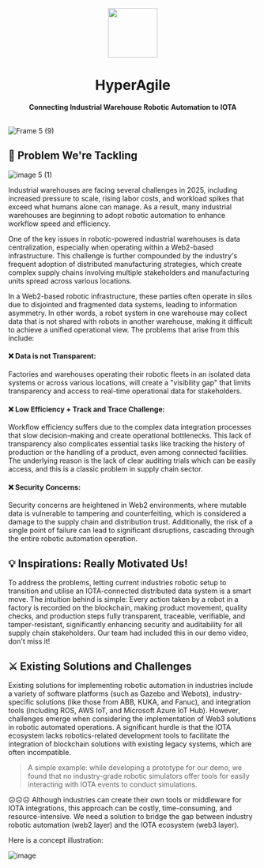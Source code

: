 <div align="center">
    <img src="https://github.com/user-attachments/assets/dc212036-ba6b-40cd-b357-9e94231ae90b" width=100>
    <h1>HyperAgile</h1>
    <strong>Connecting Industrial Warehouse Robotic Automation to IOTA</strong>  
</div>

<br>

![Frame 5 (9)](https://github.com/user-attachments/assets/c35e05e5-098a-4e98-b97e-3446552d95fc)


## 👊 Problem We're Tackling

![image 5 (1)](https://github.com/user-attachments/assets/eafd5fc9-38c3-493a-8c32-934631d3f8d6)

Industrial warehouses are facing several challenges in 2025, including increased pressure to scale, rising labor costs, and workload spikes that exceed what humans alone can manage. As a result, many industrial warehouses are beginning to adopt robotic automation to enhance workflow speed and efficiency.

One of the key issues in robotic-powered industrial warehouses is data centralization, especially when operating within a Web2-based infrastructure. This challenge is further compounded by the industry's frequent adoption of distributed manufacturing strategies, which create complex supply chains involving multiple stakeholders and manufacturing units spread across various locations.

In a Web2-based robotic infrastructure, these parties often operate in silos due to disjointed and fragmented data systems, leading to information asymmetry. In other words, a robot system in one warehouse may collect data that is not shared with robots in another warehouse, making it difficult to achieve a unified operational view. The problems that arise from this include:

#### ❌ Data is not Transparent: 

Factories and warehouses operating their robotic fleets in an isolated data systems or across various locations, will create a "visibility gap" that limits transparency and access to real-time operational data for stakeholders.
   
#### ❌ Low Efficiency + Track and Trace Challenge: 

Workflow efficiency suffers due to the complex data integration processes that slow decision-making and create operational bottlenecks. This lack of transparency also complicates essential tasks like tracking the history of production or the handling of a product, even among connected facilities. The underlying reason is the lack of clear auditing trials which can be easily access, and this is a classic problem in supply chain sector.
   
#### ❌ Security Concerns: 

Security concerns are heightened in Web2 environments, where mutable data is vulnerable to tampering and counterfeiting, which is considered a damage to the supply chain and distribution trust. Additionally, the risk of a single point of failure can lead to significant disruptions, cascading through the entire robotic automation operation.

## 💡 Inspirations: Really Motivated Us!

To address the problems, letting current industries robotic setup to transition and utilise an IOTA-connected distributed data system is a smart move. The intuition behind is simple: Every action taken by a robot in a factory is recorded on the blockchain, making product movement, quality checks, and production steps fully transparent, traceable, verifiable, and tamper-resistant, significantly enhancing security and auditability for all supply chain stakeholders. Our team had included this in our demo video, don't miss it!

## ⚔️ Existing Solutions and Challenges

Existing solutions for implementing robotic automation in industries include a variety of software platforms (such as Gazebo and Webots), industry-specific solutions (like those from ABB, KUKA, and Fanuc), and integration tools (including ROS, AWS IoT, and Microsoft Azure IoT Hub). However, challenges emerge when considering the implementation of Web3 solutions in robotic automated operations. A significant hurdle is that the IOTA ecosystem lacks robotics-related development tools to facilitate the integration of blockchain solutions with existing legacy systems, which are often incompatible.

>  A simple example: while developing a prototype for our demo, we found that no industry-grade robotic simulators offer tools for easily interacting with IOTA events to conduct simulations.

☹️☹️☹️ Although industries can create their own tools or middleware for IOTA integrations, this approach can be costly, time-consuming, and resource-intensive. We need a solution to bridge the gap between industry robotic automation (web2 layer) and the IOTA ecosystem (web3 layer).

Here is a concept illustration:

![image](https://github.com/user-attachments/assets/0fcbc9d2-b656-4140-a32d-90f86bbc0545)

